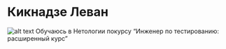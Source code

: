 # Кикнадзе Леван
![alt text](IMG_20240526_103945.jpg)
Обучаюсь в Нетологии покурсу “Инженер по тестированию: расширенный курс”
